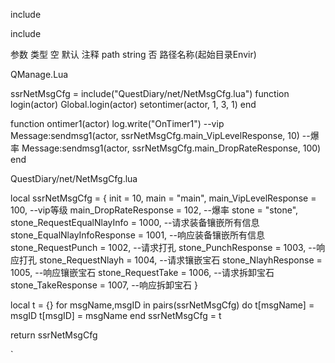 include

include

参数	类型	空	默认	注释
path	string	否		路径名称(起始目录Envir)

QManage.Lua

ssrNetMsgCfg = include("QuestDiary/net/NetMsgCfg.lua")
function login(actor)
    Global.login(actor)
    setontimer(actor, 1, 3, 1)
end

function ontimer1(actor)
    log.write("OnTimer1")
    --vip
    Message:sendmsg1(actor, ssrNetMsgCfg.main_VipLevelResponse, 10)
    --爆率
    Message:sendmsg1(actor, ssrNetMsgCfg.main_DropRateResponse, 100)
end


QuestDiary/net/NetMsgCfg.lua

local ssrNetMsgCfg = {
    init        = 10,
    main                                = "main",
    main_VipLevelResponse               = 100,                      --vip等级
    main_DropRateResponse               = 102,                      --爆率
    stone                               = "stone",
    stone_RequestEqualNlayInfo          = 1000,                     --请求装备镶嵌所有信息
    stone_EqualNlayInfoResponse         = 1001,                     --响应装备镶嵌所有信息
    stone_RequestPunch                  = 1002,                     --请求打孔
    stone_PunchResponse                 = 1003,                     --响应打孔
    stone_RequestNlayh                  = 1004,                     --请求镶嵌宝石
    stone_NlayhResponse                 = 1005,                     --响应镶嵌宝石
    stone_RequestTake                   = 1006,                     --请求拆卸宝石
    stone_TakeResponse                  = 1007,                     --响应拆卸宝石
}

local t = {}
for msgName,msgID in pairs(ssrNetMsgCfg) do
    t[msgName] = msgID
    t[msgID] = msgName
end
ssrNetMsgCfg = t

return ssrNetMsgCfg


`